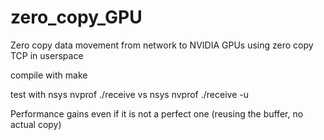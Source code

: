 # zero_copy_GPU
Zero copy data movement from network to NVIDIA GPUs using zero copy TCP in userspace

compile with make

test with nsys nvprof ./receive 
vs
nsys nvprof ./receive -u 

Performance gains even if it is not a perfect one (reusing the buffer, no actual copy)
